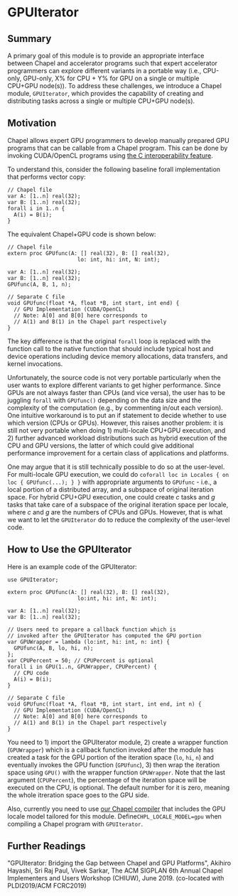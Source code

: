 # GPUIterator

## Summary
A primary goal of this module is to provide an appropriate interface between Chapel and accelerator programs such that expert accelerator programmers can explore different variants in a portable way (i.e., CPU-only, GPU-only, X% for CPU + Y% for GPU on a single or multiple CPU+GPU node(s)). To address these challenges, we introduce a Chapel module, ```GPUIterator```, which provides the capability of creating and distributing tasks across a single or multiple CPU+GPU node(s).

## Motivation
Chapel allows expert GPU programmers to develop manually prepared GPU programs that can be callable from a Chapel program. This can be done by invoking CUDA/OpenCL programs using [the C interoperability feature](https://chapel-lang.org/docs/master/technotes/extern.html).

To understand this, consider the following baseline forall implementation that performs vector copy:
```chapel
// Chapel file
var A: [1..n] real(32);
var B: [1..n] real(32);
forall i in 1..n {
  A(i) = B(i);
}
```

The equivalent Chapel+GPU code is shown below:
```chapel
// Chapel file
extern proc GPUfunc(A: [] real(32), B: [] real(32),
                      lo: int, hi: int, N: int);

var A: [1..n] real(32);
var B: [1..n] real(32);
GPUfunc(A, B, 1, n);

// Separate C file
void GPUfunc(float *A, float *B, int start, int end) {
  // GPU Implementation (CUDA/OpenCL)
  // Note: A[0] and B[0] here corresponds to
  // A(1) and B(1) in the Chapel part respectively
}
```

The key difference is that the original ```forall``` loop is replaced with the function call to the native function that should include typical host and device operations including device memory allocations, data transfers, and kernel invocations.

Unfortunately, the source code is not very portable particularly when the user wants to explore different variants to get higher performance. Since GPUs are not always faster than CPUs (and vice versa), the user has to be juggling ```forall``` with ```GPUfunc()``` depending on the data size and the complexity of the computation (e.g., by commenting in/out each version). One intuitive workaround is to put an if statement to decide whether to use which version (CPUs or GPUs). However, this raises another problem: it is still not very portable when doing 1) multi-locale CPU+GPU execution, and 2) further advanced workload distributions such as hybrid execution of the CPU and GPU versions, the latter of which could give additional performance improvement for a certain class of applications and platforms.

One may argue that it is still technically possible to do so at the user-level. For multi-locale GPU execution, we could do ```coforall loc in Locales { on loc { GPUfunc(...); } }``` with appropriate arguments to ```GPUfunc``` - i.e., a local portion of a distributed array, and a subspace of original iteration space. For hybrid CPU+GPU execution, one could create $c$ tasks and $g$ tasks that take care of a subspace of the original iteration space per locale, where $c$ and $g$ are the numbers of CPUs and GPUs. However, that is what we want to let the ```GPUIterator``` do to reduce the complexity of the user-level code.


## How to Use the GPUIterator
Here is an example code of the GPUIterator:

```chapel
use GPUIterator;

extern proc GPUfunc(A: [] real(32), B: [] real(32),
                      lo:int, hi: int, N: int);

var A: [1..n] real(32);
var B: [1..n] real(32);

// Users need to prepare a callback function which is
// invoked after the GPUIterator has computed the GPU portion
var GPUWrapper = lambda (lo:int, hi: int, n: int) {
  GPUfunc(A, B, lo, hi, n);
};
var CPUPercent = 50; // CPUPercent is optional
forall i in GPU(1..n, GPUWrapper, CPUPercent) {
  // CPU code
  A(i) = B(i);
}

// Separate C file
void GPUfunc(float *A, float *B, int start, int end, int n) {
  // GPU Implementation (CUDA/OpenCL)
  // Note: A[0] and B[0] here corresponds to
  // A(1) and B(1) in the Chapel part respectively
}
```
You need to 1) import the GPUIterator module, 2) create a wrapper function (```GPUWrapper```) which is a callback function invoked after the module has created a task for the GPU portion of the iteration space (```lo```, ```hi```, ```n```) and eventually invokes the GPU function (```GPUfunc```), 3) then wrap the iteration space using ```GPU()``` with the wrapper function ```GPUWrapper```. Note that the last argument (```CPUPercent```), the percentage of the iteration space will be executed on the CPU, is optional. The default number for it is zero, meaning the whole itreration space goes to the GPU side.

Also, currently you need to use [our Chapel compiler](https://github.com/ahayashi/chapel/tree/gpu-iterator) that includes the GPU locale model tailored for this module. Define```CHPL_LOCALE_MODEL=gpu``` when compiling a Chapel program with ```GPUIterator```.

## Further Readings
"GPUIterator: Bridging the Gap between Chapel and GPU Platforms", Akihiro Hayashi, Sri Raj Paul, Vivek Sarkar, The ACM SIGPLAN 6th Annual Chapel Implementers and Users Workshop (CHIUW), June 2019. (co-located with PLDI2019/ACM FCRC2019)